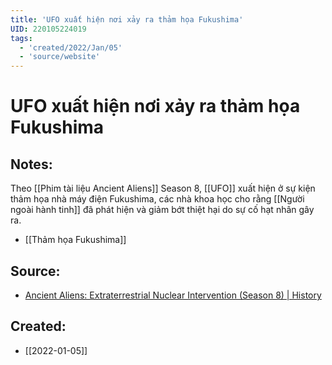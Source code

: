 ```yaml
---
title: 'UFO xuất hiện nơi xảy ra thảm họa Fukushima'
UID: 220105224019
tags:
  - 'created/2022/Jan/05'
  - 'source/website'
---
```

# UFO xuất hiện nơi xảy ra thảm họa Fukushima

## Notes:
Theo [[Phim tài liệu Ancient Aliens]] Season 8, [[UFO]] xuất hiện ở sự kiện thảm họa nhà máy điện Fukushima, các nhà khoa học cho rằng [[Người ngoài hành tinh]] đã phát hiện và giảm bớt thiệt hại do sự cố hạt nhân gây ra.

- [[Thảm họa Fukushima]]

## Source:
- [Ancient Aliens: Extraterrestrial Nuclear Intervention (Season 8) | History](https://youtu.be/wmsx0h3ueg8)
## Created:
- [[2022-01-05]]
